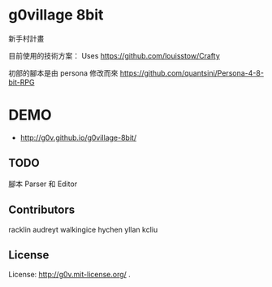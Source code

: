 g0village 8bit
=========

新手村計畫

目前使用的技術方案：
Uses https://github.com/louisstow/Crafty

初部的腳本是由 persona 修改而來
https://github.com/quantsini/Persona-4-8-bit-RPG


DEMO
==========
* http://g0v.github.io/g0village-8bit/

TODO
----------
腳本 Parser 和 Editor

Contributors
----------
racklin
audreyt
walkingice
hychen
yllan
kcliu

License
----------
License: http://g0v.mit-license.org/ .
